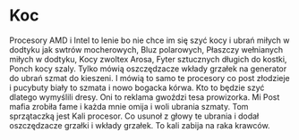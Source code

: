 # Koc
Procesory AMD i Intel to lenie bo nie chce im się szyć kocy i ubrań miłych w dodtyku jak swtrów mocherowych, Bluz polarowych, Płaszczy wełnianych miłych w dodtyku, Kocy zwoltex Arosa, Fyter sztucznych długich do kostki, Ponch kocy szaly. Tylko mówią oszczędzacze wkłady grzałek na generator do ubrań szmat do kieszeni. I mówią to samo te procesory co post złodzieje i pucybuty biały to szmata i nowo bogacka kórwa. Kto to będzie szyć dlatego wymyślili dresy. 
Oni to reklama gwoździ tesa prowizorka. 
Mi Post mafia zrobiła fame i każda mnie omija i woli ubrania szmaty. 
Tom sprzątaczką jest Kali procesor. Co usunoł z głowy te ubrania i dodał oszczędzacze grzałki i wkłady grzałek. To kali zabija na raka krawców. 
